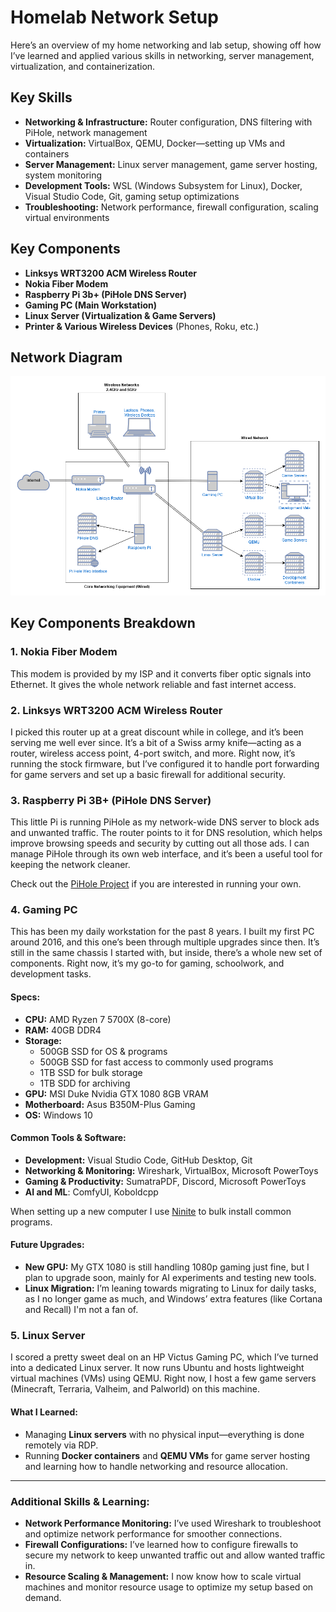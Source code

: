 # Homelab Network Setup

Here’s an overview of my home networking and lab setup, showing off how I’ve learned and applied various skills in networking, server management, virtualization, and containerization.

## **Key Skills**

- **Networking & Infrastructure:** Router configuration, DNS filtering with PiHole, network management
- **Virtualization:** VirtualBox, QEMU, Docker—setting up VMs and containers
- **Server Management:** Linux server management, game server hosting, system monitoring
- **Development Tools:** WSL (Windows Subsystem for Linux), Docker, Visual Studio Code, Git, gaming setup optimizations
- **Troubleshooting:** Network performance, firewall configuration, scaling virtual environments

## Key Components

- **Linksys WRT3200 ACM Wireless Router**
- **Nokia Fiber Modem**
- **Raspberry Pi 3b+ (PiHole DNS Server)**
- **Gaming PC (Main Workstation)**
- **Linux Server (Virtualization & Game Servers)**
- **Printer & Various Wireless Devices** (Phones, Roku, etc.)

## Network Diagram

![Physical Network Topology Diagram](./documents/HomeNetworkTopologyPhysical.png)

## Key Components Breakdown

### 1. **Nokia Fiber Modem**

This modem is provided by my ISP and it converts fiber optic signals into Ethernet. It gives the whole network reliable and fast internet access.

### 2. **Linksys WRT3200 ACM Wireless Router**

I picked this router up at a great discount while in college, and it’s been serving me well ever since. It’s a bit of a Swiss army knife—acting as a router, wireless access point, 4-port switch, and more. Right now, it’s running the stock firmware, but I’ve configured it to handle port forwarding for game servers and set up a basic firewall for additional security.

### 3. **Raspberry Pi 3B+ (PiHole DNS Server)**

This little Pi is running PiHole as my network-wide DNS server to block ads and unwanted traffic. The router points to it for DNS resolution, which helps improve browsing speeds and security by cutting out all those ads. I can manage PiHole through its own web interface, and it’s been a useful tool for keeping the network cleaner.

Check out the [PiHole Project](https://docs.pi-hole.net/) if you are interested in running your own.

### 4. **Gaming PC**

This has been my daily workstation for the past 8 years. I built my first PC around 2016, and this one’s been through multiple upgrades since then. It’s still in the same chassis I started with, but inside, there’s a whole new set of components. Right now, it’s my go-to for gaming, schoolwork, and development tasks.

#### Specs:

- **CPU:** AMD Ryzen 7 5700X (8-core)
- **RAM:** 40GB DDR4
- **Storage:**
  - 500GB SSD for OS & programs
  - 500GB SSD for fast access to commonly used programs
  - 1TB SSD for bulk storage
  - 1TB SDD for archiving
- **GPU:** MSI Duke Nvidia GTX 1080 8GB VRAM
- **Motherboard:** Asus B350M-Plus Gaming
- **OS:** Windows 10

#### Common Tools & Software:

- **Development:** Visual Studio Code, GitHub Desktop, Git
- **Networking & Monitoring:** Wireshark, VirtualBox, Microsoft PowerToys
- **Gaming & Productivity:** SumatraPDF, Discord, Microsoft PowerToys
- **AI and ML**: ComfyUI, Koboldcpp

When setting up a new computer I use [Ninite](www.ninite.com) to bulk install common programs.

#### Future Upgrades:

- **New GPU:** My GTX 1080 is still handling 1080p gaming just fine, but I plan to upgrade soon, mainly for AI experiments and testing new tools.
- **Linux Migration:** I’m leaning towards migrating to Linux for daily tasks, as I no longer game as much, and Windows’ extra features (like Cortana and Recall) I'm not a fan of.

### 5. **Linux Server**

I scored a pretty sweet deal on an HP Victus Gaming PC, which I’ve turned into a dedicated Linux server. It now runs Ubuntu and hosts lightweight virtual machines (VMs) using QEMU. Right now, I host a few game servers (Minecraft, Terraria, Valheim, and Palworld) on this machine.

#### What I Learned:

- Managing **Linux servers** with no physical input—everything is done remotely via RDP.
- Running **Docker containers** and **QEMU VMs** for game server hosting and learning how to handle networking and resource allocation.

---

### Additional Skills & Learning:

- **Network Performance Monitoring:** I’ve used Wireshark to troubleshoot and optimize network performance for smoother connections.
- **Firewall Configurations:** I’ve learned how to configure firewalls to secure my network to keep unwanted traffic out and allow wanted traffic in.
- **Resource Scaling & Management:** I now know how to scale virtual machines and monitor resource usage to optimize my setup based on demand.
